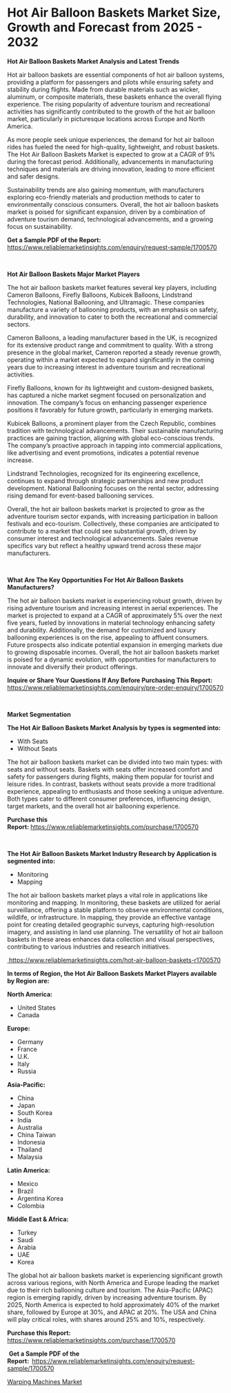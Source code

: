 <p><h1>Hot Air Balloon Baskets Market Size, Growth and Forecast from 2025 - 2032</h1></p><p><strong>Hot Air Balloon Baskets Market Analysis and Latest Trends</strong></p>
<p><p>Hot air balloon baskets are essential components of hot air balloon systems, providing a platform for passengers and pilots while ensuring safety and stability during flights. Made from durable materials such as wicker, aluminum, or composite materials, these baskets enhance the overall flying experience. The rising popularity of adventure tourism and recreational activities has significantly contributed to the growth of the hot air balloon market, particularly in picturesque locations across Europe and North America. </p><p>As more people seek unique experiences, the demand for hot air balloon rides has fueled the need for high-quality, lightweight, and robust baskets. The Hot Air Balloon Baskets Market is expected to grow at a CAGR of 9% during the forecast period. Additionally, advancements in manufacturing techniques and materials are driving innovation, leading to more efficient and safer designs. </p><p>Sustainability trends are also gaining momentum, with manufacturers exploring eco-friendly materials and production methods to cater to environmentally conscious consumers. Overall, the hot air balloon baskets market is poised for significant expansion, driven by a combination of adventure tourism demand, technological advancements, and a growing focus on sustainability.</p></p>
<p><strong>Get a Sample PDF of the Report:&nbsp;</strong> <a href="https://www.reliablemarketinsights.com/enquiry/request-sample/1700570?utm_campaign=1894&utm_medium=2&utm_source=Github&utm_content=ia&utm_term=19022025&utm_id=hot-air-balloon-baskets">https://www.reliablemarketinsights.com/enquiry/request-sample/1700570</a></p>
<p>&nbsp;</p>
<p><strong>Hot Air Balloon Baskets Major Market Players</strong></p>
<p><p>The hot air balloon baskets market features several key players, including Cameron Balloons, Firefly Balloons, Kubicek Balloons, Lindstrand Technologies, National Ballooning, and Ultramagic. These companies manufacture a variety of ballooning products, with an emphasis on safety, durability, and innovation to cater to both the recreational and commercial sectors.</p><p>Cameron Balloons, a leading manufacturer based in the UK, is recognized for its extensive product range and commitment to quality. With a strong presence in the global market, Cameron reported a steady revenue growth, operating within a market expected to expand significantly in the coming years due to increasing interest in adventure tourism and recreational activities.</p><p>Firefly Balloons, known for its lightweight and custom-designed baskets, has captured a niche market segment focused on personalization and innovation. The company’s focus on enhancing passenger experience positions it favorably for future growth, particularly in emerging markets.</p><p>Kubicek Balloons, a prominent player from the Czech Republic, combines tradition with technological advancements. Their sustainable manufacturing practices are gaining traction, aligning with global eco-conscious trends. The company’s proactive approach in tapping into commercial applications, like advertising and event promotions, indicates a potential revenue increase.</p><p>Lindstrand Technologies, recognized for its engineering excellence, continues to expand through strategic partnerships and new product development. National Ballooning focuses on the rental sector, addressing rising demand for event-based ballooning services. </p><p>Overall, the hot air balloon baskets market is projected to grow as the adventure tourism sector expands, with increasing participation in balloon festivals and eco-tourism. Collectively, these companies are anticipated to contribute to a market that could see substantial growth, driven by consumer interest and technological advancements. Sales revenue specifics vary but reflect a healthy upward trend across these major manufacturers.</p></p>
<p>&nbsp;</p>
<p><strong>What Are The Key Opportunities For Hot Air Balloon Baskets Manufacturers?</strong></p>
<p><p>The hot air balloon baskets market is experiencing robust growth, driven by rising adventure tourism and increasing interest in aerial experiences. The market is projected to expand at a CAGR of approximately 5% over the next five years, fueled by innovations in material technology enhancing safety and durability. Additionally, the demand for customized and luxury ballooning experiences is on the rise, appealing to affluent consumers. Future prospects also indicate potential expansion in emerging markets due to growing disposable incomes. Overall, the hot air balloon baskets market is poised for a dynamic evolution, with opportunities for manufacturers to innovate and diversify their product offerings.</p></p>
<p><strong>Inquire or Share Your Questions If Any Before Purchasing This Report:</strong> <a href="https://www.reliablemarketinsights.com/enquiry/pre-order-enquiry/1700570?utm_campaign=1894&utm_medium=2&utm_source=Github&utm_content=ia&utm_term=19022025&utm_id=hot-air-balloon-baskets">https://www.reliablemarketinsights.com/enquiry/pre-order-enquiry/1700570</a></p>
<p>&nbsp;</p>
<p><strong>Market Segmentation</strong></p>
<p><strong>The Hot Air Balloon Baskets Market Analysis by types is segmented into:</strong></p>
<p><ul><li>With Seats</li><li>Without Seats</li></ul></p>
<p><p>The hot air balloon baskets market can be divided into two main types: with seats and without seats. Baskets with seats offer increased comfort and safety for passengers during flights, making them popular for tourist and leisure rides. In contrast, baskets without seats provide a more traditional experience, appealing to enthusiasts and those seeking a unique adventure. Both types cater to different consumer preferences, influencing design, target markets, and the overall hot air ballooning experience.</p></p>
<p><strong>Purchase this Report:&nbsp;</strong><a href="https://www.reliablemarketinsights.com/purchase/1700570?utm_campaign=1894&utm_medium=2&utm_source=Github&utm_content=ia&utm_term=19022025&utm_id=hot-air-balloon-baskets">https://www.reliablemarketinsights.com/purchase/1700570</a></p>
<p>&nbsp;</p>
<p><strong>The Hot Air Balloon Baskets Market Industry Research by Application is segmented into:</strong></p>
<p><ul><li>Monitoring</li><li>Mapping</li></ul></p>
<p><p>The hot air balloon baskets market plays a vital role in applications like monitoring and mapping. In monitoring, these baskets are utilized for aerial surveillance, offering a stable platform to observe environmental conditions, wildlife, or infrastructure. In mapping, they provide an effective vantage point for creating detailed geographic surveys, capturing high-resolution imagery, and assisting in land use planning. The versatility of hot air balloon baskets in these areas enhances data collection and visual perspectives, contributing to various industries and research initiatives.</p></p>
<p><a href="https://www.reliablemarketinsights.com/hot-air-balloon-baskets-r1700570?utm_campaign=1894&utm_medium=2&utm_source=Github&utm_content=ia&utm_term=19022025&utm_id=hot-air-balloon-baskets">&nbsp;https://www.reliablemarketinsights.com/hot-air-balloon-baskets-r1700570</a></p>
<p><strong>In terms of Region, the Hot Air Balloon Baskets Market Players available by Region are:</strong></p>
<p>
    <p> <strong> North America: </strong>
        <ul>
            <li>United States</li>
            <li>Canada</li>
        </ul>
        </p> 
    <p> <strong> Europe: </strong>
        <ul>
            <li>Germany</li>
            <li>France</li>
            <li>U.K.</li>
            <li>Italy</li>
            <li>Russia</li>
        </ul>
        </p> 
    <p> <strong> Asia-Pacific: </strong>
        <ul>
            <li>China</li>
            <li>Japan</li>
            <li>South Korea</li>
            <li>India</li>
            <li>Australia</li>
            <li>China Taiwan</li>
            <li>Indonesia</li>
            <li>Thailand</li>
            <li>Malaysia</li>
        </ul>
        </p> 
    <p> <strong> Latin America: </strong>
        <ul>
            <li>Mexico</li>
            <li>Brazil</li>
            <li>Argentina Korea</li>
            <li>Colombia</li>
        </ul>
        </p> 
    <p> <strong> Middle East & Africa: </strong>
        <ul>
            <li>Turkey</li>
            <li>Saudi</li>
            <li>Arabia</li>
            <li>UAE</li>
            <li>Korea</li>
        </ul>
    </p>
    </p>
<p><p>The global hot air balloon baskets market is experiencing significant growth across various regions, with North America and Europe leading the market due to their rich ballooning culture and tourism. The Asia-Pacific (APAC) region is emerging rapidly, driven by increasing adventure tourism. By 2025, North America is expected to hold approximately 40% of the market share, followed by Europe at 30%, and APAC at 20%. The USA and China will play critical roles, with shares around 25% and 10%, respectively.</p></p>
<p><strong>Purchase this Report: </strong><a href="https://www.reliablemarketinsights.com/purchase/1700570?utm_campaign=1894&utm_medium=2&utm_source=Github&utm_content=ia&utm_term=19022025&utm_id=hot-air-balloon-baskets">https://www.reliablemarketinsights.com/purchase/1700570</a></p>
<p>&nbsp;<strong>Get a Sample PDF of the Report:&nbsp;&nbsp;</strong><a href="https://www.reliablemarketinsights.com/enquiry/request-sample/1700570?utm_campaign=1894&utm_medium=2&utm_source=Github&utm_content=ia&utm_term=19022025&utm_id=hot-air-balloon-baskets">https://www.reliablemarketinsights.com/enquiry/request-sample/1700570</a></p>
<p><strong></strong></p>
<p><p><a href="https://github.com/hgf64gh/Market-Research-Report-List-1/blob/main/warping-machines-market.md?utm_campaign=1894&utm_medium=2&utm_source=Github&utm_content=ia&utm_term=19022025&utm_id=hot-air-balloon-baskets">Warping Machines Market</a></p></p>